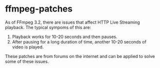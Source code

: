 # ffmpeg-patches

As of FFmpeg 3.2, there are issues that affect HTTP Live Streaming playback. The typical sympoms of this are:

1.  Playback works for 10-20 seconds and then pauses.
2.  After pausing for a long duration of time, another 10-20 seconds of video is played.

These patches are from forums on the internet and can be applied to solve some of these issues.
